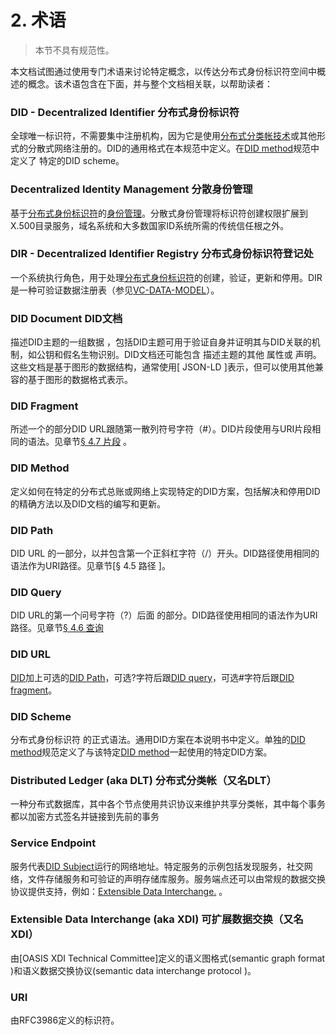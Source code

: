# 2. 术语
>本节不具有规范性。

本文档试图通过使用专门术语来讨论特定概念，以传达分布式身份标识符空间中概述的概念。该术语包含在下面，并与整个文档相关联，以帮助读者：

### DID - Decentralized Identifier 分布式身份标识符

全球唯一标识符，不需要集中注册机构，因为它是使用[分布式分类帐技术](/dids/Terminology.html#distributed-ledger-aka-dlt-分布式分类帐（又名dlt）)或其他形式的分散式网络注册的。DID的通用格式在本规范中定义。在[DID method](/dids/Terminology.html#did-method)规范中定义了 特定的DID scheme。

### Decentralized Identity Management 分散身份管理

基于[分布式身份标识符]()的[身份管理]()。分散式身份管理将标识符创建权限扩展到X.500目录服务，域名系统和大多数国家ID系统所需的传统信任根之外。

### DIR - Decentralized Identifier Registry 分布式身份标识符登记处

一个系统执行角色，用于处理[分布式身份标识符]()的创建，验证，更新和停用。DIR是一种可验证数据注册表（参见[VC-DATA-MODEL](/dids/References.html#vc-data-model)）。

### DID Document DID文档

描述DID主题的一组数据 ，包括DID主题可用于验证自身并证明其与DID关联的机制，如公钥和假名生物识别。DID文档还可能包含 描述主题的其他 属性或 声明。这些文档是基于图形的数据结构，通常使用[ JSON-LD ]表示，但可以使用其他兼容的基于图形的数据格式表示。

### DID Fragment 

所述一个的部分DID URL跟随第一散列符号字符（#）。DID片段使用与URI片段相同的语法。见章节[§ 4.7 片段]() 。

### DID Method

定义如何在特定的分布式总账或网络上实现特定的DID方案，包括解决和停用DID的精确方法以及DID文档的编写和更新。

### DID Path

DID URL 的一部分，以并包含第一个正斜杠字符（/）开头。DID路径使用相同的语法作为URI路径。见章节[§ 4.5 路径 ]。

### DID Query

DID URL的第一个问号字符（?）后面 的部分。DID路径使用相同的语法作为URI路径。见章节[§ 4.6 查询 ](/dids/DecentralizedIdentifiers.html#_4-6-query)

### DID URL

[DID](#did-decentralized-identifier-分布式身份标识符)加上可选的[DID Path](#did-path)，可选?字符后跟[DID query](#did-query)，可选#字符后跟[DID fragment](#did-fragment)。

### DID Scheme

分布式身份标识符 的正式语法。通用DID方案在本说明书中定义。单独的[DID method](/dids/Terminology.html#did-method)规范定义了与该特定[DID method](/dids/Terminology.html#did-method)一起使用的特定DID方案。

### Distributed Ledger (aka DLT)  分布式分类帐（又名DLT）

一种分布式数据库，其中各个节点使用共识协议来维护共享分类帐，其中每个事务都以加密方式签名并链接到先前的事务

### Service Endpoint

服务代表[DID Subject]()运行的网络地址。特定服务的示例包括发现服务，社交网络，文件存储服务和可验证的声明存储库服务。服务端点还可以由常规的数据交换协议提供支持，例如：[Extensible Data Interchange.]() 。

### Extensible Data Interchange (aka XDI) 可扩展数据交换（又名XDI）

由[OASIS XDI Technical Committee]定义的语义图格式(semantic graph format )和语义数据交换协议(semantic data interchange protocol )。

### URI

由RFC3986定义的标识符。
